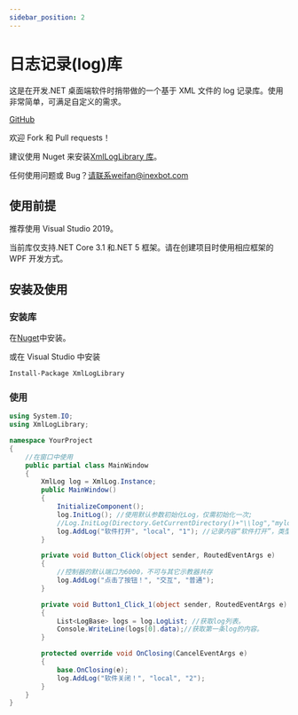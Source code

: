 ```yaml
---
sidebar_position: 2
---
```


# 日志记录(log)库

这是在开发.NET 桌面端软件时捎带做的一个基于 XML 文件的 log 记录库。使用非常简单，可满足自定义的需求。

[GitHub](https://github.com/inexbot/XmlLogLibrary)

欢迎 Fork 和 Pull requests！

建议使用 Nuget 来安装[XmlLogLibrary 库](https://www.nuget.org/packages/XmlLogLibrary/)。

任何使用问题或 Bug？请联系weifan@inexbot.com

## 使用前提

推荐使用 Visual Studio 2019。

当前库仅支持.NET Core 3.1 和.NET 5 框架。请在创建项目时使用相应框架的 WPF 开发方式。

## 安装及使用

### 安装库

在[Nuget](https://www.nuget.org/packages/XmlLogLibrary/)中安装。

或在 Visual Studio 中安装

`Install-Package XmlLogLibrary`

### 使用

```csharp
using System.IO;
using XmlLogLibrary;

namespace YourProject
{
    //在窗口中使用
    public partial class MainWindow
    {
        XmlLog log = XmlLog.Instance;
        public MainWindow()
        {
            InitializeComponent();
            log.InitLog(); //使用默认参数初始化Log，仅需初始化一次;
            //Log.InitLog(Directory.GetCurrentDirectory()+"\\log","mylog",1024*1024); 自定义log位置、名称和大小
            log.AddLog("软件打开", "local", "1"); //记录内容“软件打开”，类型可以自定义"local"还是"来自控制器",最后一个是重要性，这里重要性如何定义取决于您自己，可以写“重要”，“Important”
        }

        private void Button_Click(object sender, RoutedEventArgs e)
        {
            //控制器的默认端口为6000，不可与其它示教器共存
            log.AddLog("点击了按钮！", "交互", "普通");
        }

        private void Button1_Click_1(object sender, RoutedEventArgs e)
        {
            List<LogBase> logs = log.LogList; //获取log列表。
            Console.WriteLine(logs[0].data);//获取第一条log的内容。
        }

        protected override void OnClosing(CancelEventArgs e)
        {
            base.OnClosing(e);
            log.AddLog("软件关闭！", "local", "2");
        }
    }
}
```
